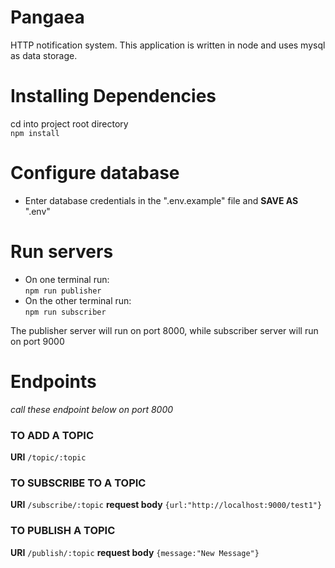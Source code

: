 # Pangaea
HTTP notification system.
This application is written in node and uses mysql as data storage.
# Installing Dependencies
cd into project root directory <br>
`npm install`
# Configure database
* Enter database credentials in the ".env.example" file and **SAVE AS** ".env"
# Run servers
* On one terminal run:<br>
`npm run publisher`
* On the other terminal run:<br>
`npm run subscriber`

The publisher server will run on port 8000, while subscriber server will run on port 9000
# Endpoints
*call these endpoint below on port 8000*
### TO ADD A TOPIC
**URI** `/topic/:topic`

### TO SUBSCRIBE TO A TOPIC
**URI** `/subscribe/:topic` **request body**
`{url:"http://localhost:9000/test1"}`

### TO PUBLISH A TOPIC
 **URI** `/publish/:topic` **request body**
`{message:"New Message"}`


